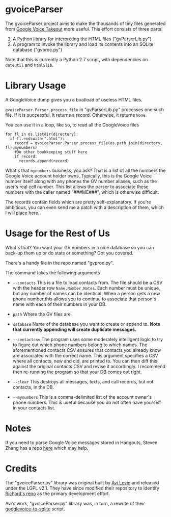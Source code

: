 # gvoiceParser

The gvoiceParser project aims to make the thousands of tiny files generated from
[Google Voice Takeout][1] more useful. This effort consists of three parts:

 1. A Python library for interpreting the HTML files ("gvParserLib.py")
 2. A program to invoke the library and load its contents into an SQLite
    database ("gvproc.py")

Note that this is currently a Python 2.7 script, with dependencies on `dateutil`
and `html5lib`.

Library Usage
=============
A GoogleVoice dump gives you a boatload of useless HTML files.

`gvoiceParser.Parser.process_file` in "gvParserLib.py" processes one such file.
If it is successful, it returns a record. Otherwise, it returns `None`.

You can use it in a loop, like so, to read all the GoogleVoice files

    for fl in os.listdir(directory):
      if fl.endswith(".html"):
        record = gvoiceParser.Parser.process_file(os.path.join(directory, fl),mynumbers)
        #Do other bookkeeping stuff here
        if record:
          records.append(record)

What's that `mynumbers` business, you ask? That is a list of all the numbers the
Google Voice account holder owns. Typically, this is the Google Voice number
itself along with any phones the GV number aliases, such as the user's real cell
number. This list allows the parser to associate these numbers with the caller
named "###ME###", which is otherwise difficult.

The records contain fields which are pretty self-explanatory. If you're
ambitious, you can even send me a patch with a description of them, which I will
place here.

Usage for the Rest of Us
========================

What's that? You want your GV numbers in a nice database so you can back-up them
up or do stats or something? Got you covered.

There's a handy file in the repo named "gvproc.py".

The command takes the following arguments

 * `--contacts` This is a file to load contacts from.
   The file should be a CSV with the header row `Name,Number,Notes`.
   Each number must be unique, but any number of names can be identical.
   When a person gets a new phone number this allows you to continue to
   associate that person's name with each of their numbers in your DB.

 * `path` Where the GV files are

 * `database` Name of the database you want to create or append to.
   **Note that currently appending will create duplicate messages.**

 * `--contactcsv` The program uses some moderately intelligent logic to try to
   figure out which phone numbers belong to which names. The aforementioned
   contacts CSV ensures that contacts you already know are associated with the
   correct name. This argument specifies a CSV where all contacts, new and old,
   are printed to. You can then diff this against the original contacts CSV and
   revise it accordingly. I recommend then re-running the program so that your
   DB comes out right.

 * `--clear` This destroys all messages, texts, and call records, but not
   contacts, in the DB.

 * `--mynumbers` This is a comma-delimited list of the account owner's phone
   numbers. This is useful because you do not often have yourself in your
   contacts list.

Notes
=====

If you need to parse Google Voice messages stored in Hangouts, Steven Zhang has
a repo [here][3] which may help.

Credits
=======
The "gvoiceParser.py" library was original built by [Avi
Levin](https://github.com/Arithmomaniac) and released under the LGPL v2.1. They
have since modified their repository to identify [Richard's
repo](https://github.com/r-barnes/gvoiceParser) as the primary development
effort.

Avi's work, "gvoiceParser.py" library was, in turn, a rewrite of their
[googlevoice-to-sqlite][2] script.

  [1]: https://www.google.com/settings/takeout
  [2]: https://code.google.com/p/googlevoice-to-sqlite/
  [3]: https://github.com/stevenqzhang/hangout-slack-import